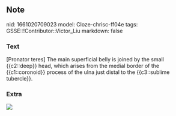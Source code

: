 ## Note
nid: 1661020709023
model: Cloze-chrisc-ff04e
tags: GSSE::!Contributor::Victor_Liu
markdown: false

### Text
[Pronator teres] The main superficial belly is joined by the small {{c2::deep}} head, which arises from the medial border of the {{c1::coronoid}} process of the ulna just distal to the {{c3::sublime tubercle}}.

### Extra
<img src="paste-a6d03d439dd53441220f29e25fb12c2c1590fc74.jpg">
